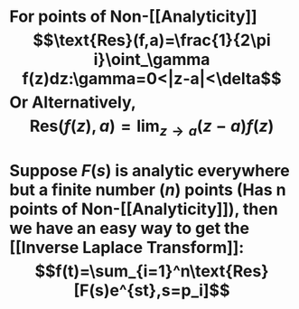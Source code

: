 # For points of Non-[[Analyticity]]$$\text{Res}(f,a)=\frac{1}{2\pi i}\oint_\gamma f(z)dz:\gamma=0<|z-a|<\delta$$Or Alternatively, $$\text{Res}(f(z),a)=\lim_{z\to a}(z-a)f(z)$$
# Suppose $F(s)$ is analytic everywhere but a finite number $(n)$ points (Has n points of Non-[[Analyticity]]), then we have an easy way to get the [[Inverse Laplace Transform]]:$$f(t)=\sum_{i=1}^n\text{Res}[F(s)e^{st},s=p_i]$$